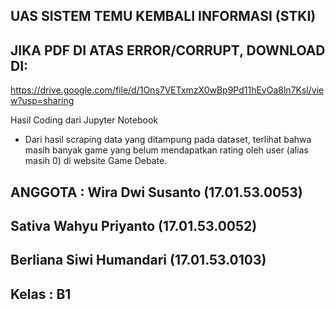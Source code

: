 ## UAS SISTEM TEMU KEMBALI INFORMASI (STKI)
## JIKA PDF DI ATAS ERROR/CORRUPT, DOWNLOAD DI:
https://drive.google.com/file/d/1Ons7VETxmzX0wBp9Pd11hEvOa8ln7Ksl/view?usp=sharing

Hasil Coding dari Jupyter Notebook
* Dari hasil scraping data yang ditampung pada dataset, terlihat bahwa masih banyak game yang belum mendapatkan rating oleh user (alias masih 0) di website Game Debate.

## ANGGOTA  : Wira Dwi Susanto (17.01.53.0053)
##            Sativa Wahyu Priyanto (17.01.53.0052)
##            Berliana Siwi Humandari (17.01.53.0103)
## Kelas    : B1
